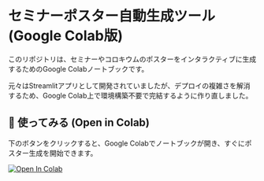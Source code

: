 # セミナーポスター自動生成ツール (Google Colab版)

このリポジトリは、セミナーやコロキウムのポスターをインタラクティブに生成するためのGoogle Colabノートブックです。

元々はStreamlitアプリとして開発されていましたが、デプロイの複雑さを解消するため、Google Colab上で環境構築不要で完結するように作り直しました。

## 🚀 使ってみる (Open in Colab)

下のボタンをクリックすると、Google Colabでノートブックが開き、すぐにポスター生成を開始できます。

[![Open In Colab](https://colab.research.google.com/assets/colab-badge.svg)](https://colab.research.google.com/github/dbkk/seminar_ad/blob/main/app.ipynb)

